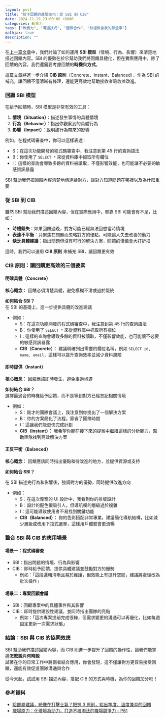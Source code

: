 ```yaml
---
layout: post
title: "給予回饋的進階技巧：從 SBI 到 CIB"
date: 2024-11-19 23:00:00 +0800
categories: 軟實力
tags: ["軟實力", "溝通技巧", "團隊合作", "鈦坦教會我的那些事"]
mathjax: true
description: ""
---
```


在[上一篇文章](/posts/使用-SBI-給予回饋/)中，我們討論了如何運用 **SBI 模型**（情境、行為、影響）來清楚地描述回饋內容。SBI 的優勢在於它幫助我們將回饋具體化，但在實際應用中，除了回饋的內容，我們還需要考慮回饋的**時機**與**方式**。

這篇文章將進一步介紹 **CIB 原則**（Concrete、Instant、Balanced），作為 SBI 的補充，讓回饋不僅清晰有條理，還能更高效地幫助接收者吸收並改進。


### 回顧 SBI 模型

在給予回饋時，SBI 模型是非常有效的工具：

1. **情境（Situation）**：描述發生事情的具體情境
2. **行為（Behavior）**：指出你觀察到的具體行為
3. **影響（Impact）**：說明該行為帶來的影響

例如，在程式碼審查中，你可以這樣表達：  
- S：在這次功能開發的程式碼審查中，我注意到第 45 行的查詢語法  
- B：你使用了 `SELECT *` 來從資料庫中抓取所有欄位  
- I：這樣的查詢會導致多餘的資料被讀取，不僅影響效能，也可能讓不必要的敏感資訊暴露

SBI 幫助我們把回饋內容清楚地傳達給對方，讓對方知道問題在哪裡以及為什麼重要

### 從 SBI 到 CIB

雖然 SBI 幫助我們描述回饋內容，但在實際應用中，單靠 SBI 可能會有不足，比如：
- **時機錯失**：如果回饋過晚，對方可能已經無法回想當時情境
- **表達不平衡**：只聚焦在問題而忽略對方的優點，可能讓人失去改善的動力
- **缺乏具體建議**：指出問題但沒有可行的解決方案，回饋的價值會大打折扣

這時，我們可以運用 **CIB 原則** 來補充 SBI，讓回饋更有效

### CIB 原則：讓回饋更高效的三個要素

#### 明確具體（Concrete）

**核心概念：** 回饋必須清楚具體，避免模糊不清或過於籠統

**如何結合 SBI？**  
在 SBI 的基礎上，進一步提供具體的改進建議  
- 例如：  
  - S：在這次功能開發的程式碼審查中，我注意到第 45 行的查詢語法  
  - B：你使用了 `SELECT *` 來從資料庫中抓取所有欄位  
  - I：這樣的查詢會導致多餘的資料被讀取，不僅影響效能，也可能讓不必要的敏感資訊暴露  
  - **CIB（Concrete）：** 建議明確列出需要的欄位名稱，例如 `SELECT id, name, email`，這樣可以提升查詢效率並減少資料風險

#### 即時提供（Instant）

**核心概念：** 回饋應該即時發生，避免事過境遷

**如何結合 SBI？**  
選擇最適合的時機給予回饋，而不是等到對方已經忘記相關情境  
- 例如：  
  - S：剛才的團隊會議上，我注意到你提出了一個解決方案  
  - B：你的方案簡化了流程，節省了團隊時間  
  - I：這讓我們能更快完成計劃  
  - **CIB（Instant）：** 我希望你能在接下來的提案中繼續這樣的分析能力，幫助團隊找到高效解決方案

#### 正反平衡（Balanced）

**核心概念：** 回饋應該同時指出優點和待改進的地方，並提供資源或支持

**如何結合 SBI？**  

在 SBI 描述完行為和影響後，強調對方的優勢，同時提供改進方向  
- 例如：  
  - S：在這次專案的 UI 設計中，我看到你的排版設計  
  - B：設計的配色很吸引人，但導航欄的層級過於複雜  
  - I：這可能導致使用者不易找到關鍵功能  
  - **CIB（Balanced）：** 你的色彩搭配非常專業，建議簡化導航結構，比如減少層級或改用下拉式選單，這樣用戶體驗會更流暢

### 整合 SBI 與 CIB 的應用場景

#### 場景一：程式碼審查
- SBI：指出問題的情境、行為與影響  
- CIB：即時給予回饋，提供具體建議並鼓勵對方的優勢  
  - 例如：「這段邏輯清晰且易於維護，但效能上有提升空間，建議將處理改為批次操作」

#### 場景二：專案回顧會議
- SBI：回顧專案中的具體事件與其影響  
- CIB：即時提供建設性建議，並同時指出團隊的亮點  
  - 例如：「這次專案提前完成很棒，但需求變更的溝通可以再優化，比如每週固定更新一次需求狀態」

### 結論：SBI 與 CIB 的協同效應

SBI 幫助我們描述回饋內容，而 CIB 則進一步提升了回饋的操作性，讓我們能掌握**怎麼說**與**何時說**  
試著在你的日常工作中將兩者結合應用，你會發現，這不僅讓對方更容易接受回饋，還能有效促進團隊溝通與合作

從今天起，試試用 SBI 描述內容，搭配 CIB 的方式與時機，為你的回饋加分吧！

### 參考資料

- [給部屬建議，總像在打擊士氣？把握 3 原則，給出準度、溫度兼具的回饋](https://www.managertoday.com.tw/columns/view/67627)
- [職場原力：化環境為助力，打造不被淘汰的職場競爭力 - P61](https://www.books.com.tw/products/0010999989?srsltid=AfmBOopZxRoYzzCcM7R_bRvAW3XDNzF_0Upk1evBpA9MMUGjrXcAVDab)
